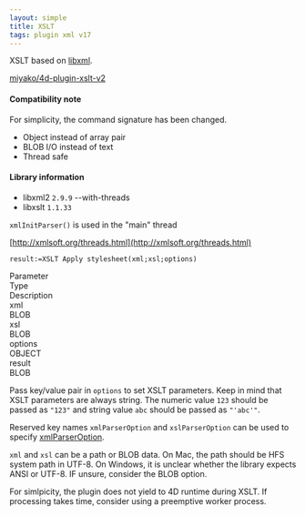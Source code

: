 ```yaml
---
layout: simple
title: XSLT
tags: plugin xml v17
---
```


XSLT based on [libxml](http://xmlsoft.org/index.html).

<!--more-->

[miyako/4d-plugin-xslt-v2](https://github.com/miyako/4d-plugin-xslt-v2)

#### Compatibility note

For simplicity, the command signature has been changed.

* Object instead of array pair
* BLOB I/O instead of text 
* Thread safe

#### Library information

* libxml2 ``2.9.9`` --with-threads
* libxslt ``1.1.33`` 

``xmlInitParser()`` is used in the "main" thread

[http://xmlsoft.org/threads.html](http://xmlsoft.org/threads.html)

```
result:=XSLT Apply stylesheet(xml;xsl;options)
```

<div class="grid">
  <div class="syntax-th cell cell--2">Parameter</div>
  <div class="syntax-th cell cell--2">Type</div>
  <div class="syntax-th cell cell--8">Description</div>
  <div class="syntax-td cell cell--2">xml</div>
  <div class="syntax-td cell cell--2">BLOB</div>
  <div class="syntax-td cell cell--8"></div>
  <div class="syntax-td cell cell--2">xsl</div>
  <div class="syntax-td cell cell--2">BLOB</div>
  <div class="syntax-td cell cell--8"></div>  
  <div class="syntax-td cell cell--2">options</div>
  <div class="syntax-td cell cell--2">OBJECT</div>
  <div class="syntax-td cell cell--8"></div> 
  <div class="syntax-td cell cell--2">result</div>
  <div class="syntax-td cell cell--2">BLOB</div>
  <div class="syntax-td cell cell--8"></div>    
</div>  

Pass key/value pair in ``options`` to set XSLT parameters. Keep in mind that XSLT parameters are always string. The numeric value ``123`` should be passed as ``"123"`` and string value ``abc`` should be passed as ``"'abc'"``. 

Reserved key names ``xmlParserOption`` and ``xslParserOption`` can be used to specify [xmlParserOption](http://xmlsoft.org/html/libxml-parser.html#xmlParserOption).

``xml`` and ``xsl`` can be a path or BLOB data. On Mac, the path should be HFS system path in UTF-8. On Windows, it is unclear whether the library expects ANSI or UTF-8. IF unsure, consider the BLOB option. 

For simlpicity, the plugin does not yield to 4D runtime during XSLT. If processing takes time, consider using a preemptive worker process.
